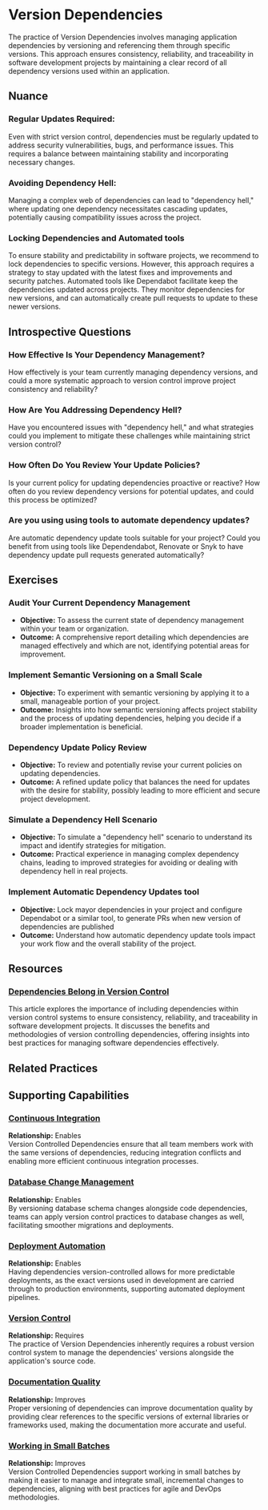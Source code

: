 # Version Dependencies

The practice of Version Dependencies involves managing application dependencies by versioning and referencing them through specific versions. This approach ensures consistency, reliability, and traceability in software development projects by maintaining a clear record of all dependency versions used within an application.

## Nuance

### Regular Updates Required:
Even with strict version control, dependencies must be regularly updated to address security vulnerabilities, bugs, and performance issues. This requires a balance between maintaining stability and incorporating necessary changes.

### Avoiding Dependency Hell:
Managing a complex web of dependencies can lead to "dependency hell," where updating one dependency necessitates cascading updates, potentially causing compatibility issues across the project.

### Locking Dependencies and Automated tools
To ensure stability and predictability in software projects, we recommend to lock dependencies to specific versions. 
However, this approach requires a strategy to stay updated with the latest fixes and improvements and security patches.
Automated tools like Dependabot facilitate keep the dependencies updated across projects.
They monitor dependencies for new versions, and can automatically create pull requests to update to these newer versions.

<!-- Include mentioning of integrating tools with CI/CD pipeline -->

## Introspective Questions

### How Effective Is Your Dependency Management?
How effectively is your team currently managing dependency versions, and could a more systematic approach to version control improve project consistency and reliability?

### How Are You Addressing Dependency Hell?
Have you encountered issues with "dependency hell," and what strategies could you implement to mitigate these challenges while maintaining strict version control?

### How Often Do You Review Your Update Policies?
Is your current policy for updating dependencies proactive or reactive?
How often do you review dependency versions for potential updates, and could this process be optimized?

### Are you using using tools to automate dependency updates?
Are automatic dependency update tools suitable for your project?
Could you benefit from using tools like Dependendabot, Renovate or Snyk to have dependency update pull requests generated automatically?

## Exercises

### Audit Your Current Dependency Management
- **Objective:** To assess the current state of dependency management within your team or organization.
- **Outcome:** A comprehensive report detailing which dependencies are managed effectively and which are not, identifying potential areas for improvement.

### Implement Semantic Versioning on a Small Scale
- **Objective:** To experiment with semantic versioning by applying it to a small, manageable portion of your project.
- **Outcome:** Insights into how semantic versioning affects project stability and the process of updating dependencies, helping you decide if a broader implementation is beneficial.

### Dependency Update Policy Review
- **Objective:** To review and potentially revise your current policies on updating dependencies.
- **Outcome:** A refined update policy that balances the need for updates with the desire for stability, possibly leading to more efficient and secure project development.

### Simulate a Dependency Hell Scenario
- **Objective:** To simulate a "dependency hell" scenario to understand its impact and identify strategies for mitigation.
- **Outcome:** Practical experience in managing complex dependency chains, leading to improved strategies for avoiding or dealing with dependency hell in real projects.

### Implement Automatic Dependency Updates tool
- **Objective:** Lock mayor dependencies in your project and configure Dependabot or a similar tool, to generate PRs when new version of dependencies are published
- **Outcome:** Understand how automatic dependency update tools impact your work flow and the overall stability of the project.


## Resources

### [Dependencies Belong in Version Control](https://www.forrestthewoods.com/blog/dependencies-belong-in-version-control/)
This article explores the importance of including dependencies within version control systems to ensure consistency, reliability, and traceability in software development projects. It discusses the benefits and methodologies of version controlling dependencies, offering insights into best practices for managing software dependencies effectively.

## Related Practices

<!-- TODO: insert a list of [linked practices](/practices) that relate to this practice. For each item, give a brief explanation of how the linked practice supports / relates to this practice. Also categorize each linked practices as one of the following: Enables, Requires, Improves -->

## Supporting Capabilities

### [Continuous Integration](https://dora.dev/devops-capabilities/technical/continuous-integration/)
**Relationship:** Enables  
Version Controlled Dependencies ensure that all team members work with the same versions of dependencies, reducing integration conflicts and enabling more efficient continuous integration processes.

### [Database Change Management](https://dora.dev/devops-capabilities/technical/database-change-management/)
**Relationship:** Enables  
By versioning database schema changes alongside code dependencies, teams can apply version control practices to database changes as well, facilitating smoother migrations and deployments.

### [Deployment Automation](https://dora.dev/devops-capabilities/technical/deployment-automation/)
**Relationship:** Enables  
Having dependencies version-controlled allows for more predictable deployments, as the exact versions used in development are carried through to production environments, supporting automated deployment pipelines.

### [Version Control](/capabilities/tech/version-control.md)
**Relationship:** Requires  
The practice of Version Dependencies inherently requires a robust version control system to manage the dependencies' versions alongside the application's source code.

### [Documentation Quality](https://dora.dev/devops-capabilities/process/documentation-quality/)
**Relationship:** Improves  
Proper versioning of dependencies can improve documentation quality by providing clear references to the specific versions of external libraries or frameworks used, making the documentation more accurate and useful.

### [Working in Small Batches](https://dora.dev/devops-capabilities/process/working-in-small-batches/)
**Relationship:** Improves  
Version Controlled Dependencies support working in small batches by making it easier to manage and integrate small, incremental changes to dependencies, aligning with best practices for agile and DevOps methodologies.